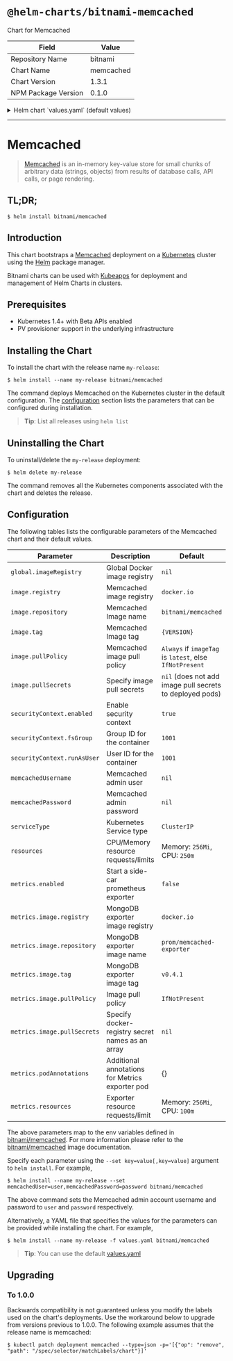 # `@helm-charts/bitnami-memcached`

Chart for Memcached

| Field               | Value     |
| ------------------- | --------- |
| Repository Name     | bitnami   |
| Chart Name          | memcached |
| Chart Version       | 1.3.1     |
| NPM Package Version | 0.1.0     |

<details>

<summary>Helm chart `values.yaml` (default values)</summary>

```yaml
## Global Docker image registry
## Please, note that this will override the image registry for all the images, including dependencies, configured to use the global value
##
# global:
#   imageRegistry:

## Bitnami Memcached image version
## ref: https://hub.docker.com/r/bitnami/memcached/tags/
##
image:
  registry: docker.io
  repository: bitnami/memcached
  tag: 1.5.12
  ## Specify a imagePullPolicy
  ## Defaults to 'Always' if image tag is 'latest', else set to 'IfNotPresent'
  ## ref: http://kubernetes.io/docs/user-guide/images/#pre-pulling-images
  ##
  pullPolicy: IfNotPresent
  ## Optionally specify an array of imagePullSecrets.
  ## Secrets must be manually created in the namespace.
  ## ref: https://kubernetes.io/docs/tasks/configure-pod-container/pull-image-private-registry/
  ##
  # pullSecrets:
  #   - myRegistrKeySecretName

## Pod Security Context
## ref: https://kubernetes.io/docs/tasks/configure-pod-container/security-context/
##
securityContext:
  enabled: true
  fsGroup: 1001
  runAsUser: 1001

## Specify a imagePullPolicy
## ref: http://kubernetes.io/docs/user-guide/images/#pre-pulling-images
##
imagePullPolicy: IfNotPresent

## Memcached admin user
## ref: https://github.com/bitnami/bitnami-docker-memcached#creating-the-memcached-admin-user
##
# memcachedUsername:

## Memcached admin password
## ref: https://github.com/bitnami/bitnami-docker-memcached#creating-the-memcached-admin-user
##
# memcachedPassword:

## Kubernetes configuration
## For minikube, set this to NodePort, elsewhere use LoadBalancer
##
serviceType: ClusterIP

## Configure resource requests and limits
## ref: http://kubernetes.io/docs/user-guide/compute-resources/
##
resources:
  requests:
    memory: 256Mi
    cpu: 250m

## Pod annotations
## ref: https://kubernetes.io/docs/concepts/overview/working-with-objects/annotations/
##
podAnnotations: {}

## Prometheus Exporter / Metrics
##
metrics:
  enabled: false
  image:
    registry: docker.io
    repository: prom/memcached-exporter
    tag: v0.4.1
    pullPolicy: IfNotPresent
    ## Optionally specify an array of imagePullSecrets.
    ## Secrets must be manually created in the namespace.
    ## ref: https://kubernetes.io/docs/tasks/configure-pod-container/pull-image-private-registry/
    ##
    # pullSecrets:
    #   - myRegistrKeySecretName
    ## Metrics exporter resource requests and limits
  ## ref: http://kubernetes.io/docs/user-guide/compute-resources/
  ##
  # resources: {}
  ## Metrics exporter pod Annotation
  podAnnotations:
    prometheus.io/scrape: 'true'
    prometheus.io/port: '9150'
```

</details>

---

# Memcached

> [Memcached](https://memcached.org/) is an in-memory key-value store for small chunks of arbitrary data (strings, objects) from results of database calls, API calls, or page rendering.

## TL;DR;

```console
$ helm install bitnami/memcached
```

## Introduction

This chart bootstraps a [Memcached](https://github.com/bitnami/bitnami-docker-memcached) deployment on a [Kubernetes](http://kubernetes.io) cluster using the [Helm](https://helm.sh) package manager.

Bitnami charts can be used with [Kubeapps](https://kubeapps.com/) for deployment and management of Helm Charts in clusters.

## Prerequisites

- Kubernetes 1.4+ with Beta APIs enabled
- PV provisioner support in the underlying infrastructure

## Installing the Chart

To install the chart with the release name `my-release`:

```console
$ helm install --name my-release bitnami/memcached
```

The command deploys Memcached on the Kubernetes cluster in the default configuration. The [configuration](#configuration) section lists the parameters that can be configured during installation.

> **Tip**: List all releases using `helm list`

## Uninstalling the Chart

To uninstall/delete the `my-release` deployment:

```console
$ helm delete my-release
```

The command removes all the Kubernetes components associated with the chart and deletes the release.

## Configuration

The following tables lists the configurable parameters of the Memcached chart and their default values.

| Parameter                   | Description                                      | Default                                                  |
| --------------------------- | ------------------------------------------------ | -------------------------------------------------------- |
| `global.imageRegistry`      | Global Docker image registry                     | `nil`                                                    |
| `image.registry`            | Memcached image registry                         | `docker.io`                                              |
| `image.repository`          | Memcached Image name                             | `bitnami/memcached`                                      |
| `image.tag`                 | Memcached Image tag                              | `{VERSION}`                                              |
| `image.pullPolicy`          | Memcached image pull policy                      | `Always` if `imageTag` is `latest`, else `IfNotPresent`  |
| `image.pullSecrets`         | Specify image pull secrets                       | `nil` (does not add image pull secrets to deployed pods) |
| `securityContext.enabled`   | Enable security context                          | `true`                                                   |
| `securityContext.fsGroup`   | Group ID for the container                       | `1001`                                                   |
| `securityContext.runAsUser` | User ID for the container                        | `1001`                                                   |
| `memcachedUsername`         | Memcached admin user                             | `nil`                                                    |
| `memcachedPassword`         | Memcached admin password                         | `nil`                                                    |
| `serviceType`               | Kubernetes Service type                          | `ClusterIP`                                              |
| `resources`                 | CPU/Memory resource requests/limits              | Memory: `256Mi`, CPU: `250m`                             |
| `metrics.enabled`           | Start a side-car prometheus exporter             | `false`                                                  |
| `metrics.image.registry`    | MongoDB exporter image registry                  | `docker.io`                                              |
| `metrics.image.repository`  | MongoDB exporter image name                      | `prom/memcached-exporter`                                |
| `metrics.image.tag`         | MongoDB exporter image tag                       | `v0.4.1`                                                 |
| `metrics.image.pullPolicy`  | Image pull policy                                | `IfNotPresent`                                           |
| `metrics.image.pullSecrets` | Specify docker-registry secret names as an array | `nil`                                                    |
| `metrics.podAnnotations`    | Additional annotations for Metrics exporter pod  | {}                                                       |
| `metrics.resources`         | Exporter resource requests/limit                 | Memory: `256Mi`, CPU: `100m`                             |

The above parameters map to the env variables defined in [bitnami/memcached](http://github.com/bitnami/bitnami-docker-memcached). For more information please refer to the [bitnami/memcached](http://github.com/bitnami/bitnami-docker-memcached) image documentation.

Specify each parameter using the `--set key=value[,key=value]` argument to `helm install`. For example,

```console
$ helm install --name my-release --set memcachedUser=user,memcachedPassword=password bitnami/memcached
```

The above command sets the Memcached admin account username and password to `user` and `password` respectively.

Alternatively, a YAML file that specifies the values for the parameters can be provided while installing the chart. For example,

```console
$ helm install --name my-release -f values.yaml bitnami/memcached
```

> **Tip**: You can use the default [values.yaml](values.yaml)

## Upgrading

### To 1.0.0

Backwards compatibility is not guaranteed unless you modify the labels used on the chart's deployments.
Use the workaround below to upgrade from versions previous to 1.0.0. The following example assumes that the release name is memcached:

```console
$ kubectl patch deployment memcached --type=json -p='[{"op": "remove", "path": "/spec/selector/matchLabels/chart"}]'
```
